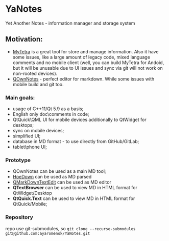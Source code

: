 # YaNotes
Yet Another Notes - information manager and storage system


## Motivation:
- [MyTetra](https://github.com/xintrea/mytetra_dev) is a great tool for store and manage information. Also it have some issues, like a large amount of legacy code, mixed language comments and no mobile client (well, you can build MyTetra for Andoid, but it will be unusable due to UI issues and sync via git will not work on non-rooted devices).
- [QOwnNotes](https://gitgub.com/pbek/QOwnNotes) - perfect editor for markdown. While some issues with mobile build and git too.  

### Main goals:
 - usage of C++11/Qt 5.9 as a basis;
 - English only doc\comments in code;
 - QtQuick\QML UI for mobile devices additionally to QtWidget for desktops;
 - sync on mobile devices;
 - simplified UI;
 - database in MD format - to use directly from GitHub/GitLab;
 - tablet\phone UI;

### Prototype
 - QOwnNotes can be used as a main MD tool;
 - [HoeDown](https://github.com/hoedown/hoedown) can be used as MD parsed
 - [QMarkDownTextEdit](https://github.com/pbek/qmarkdowntextedit) can be used as MD editor
 - **QTextBrowser** can be used to view MD in HTML format for QtWidget/Desktop
 - **QtQuick.Text** can be used to view MD in HTML format for QtQuick/Mobile;

### Repository
repo use git-submodules, so
`git clone --recurse-submodules git@github.com:ayaromenok/YaNotes.git`